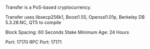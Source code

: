 
Transfer is a PoS-based cryptocurrency.

Transfer uses libsecp256k1,
			  Boost1.55,
			  Openssl1.01p,
			  Berkeley DB 5.3.28.NC,
			  QT5 to compile


Block Spacing: 60 Seconds
Stake Minimum Age: 24 Hours

Port: 17170
RPC Port: 17171



